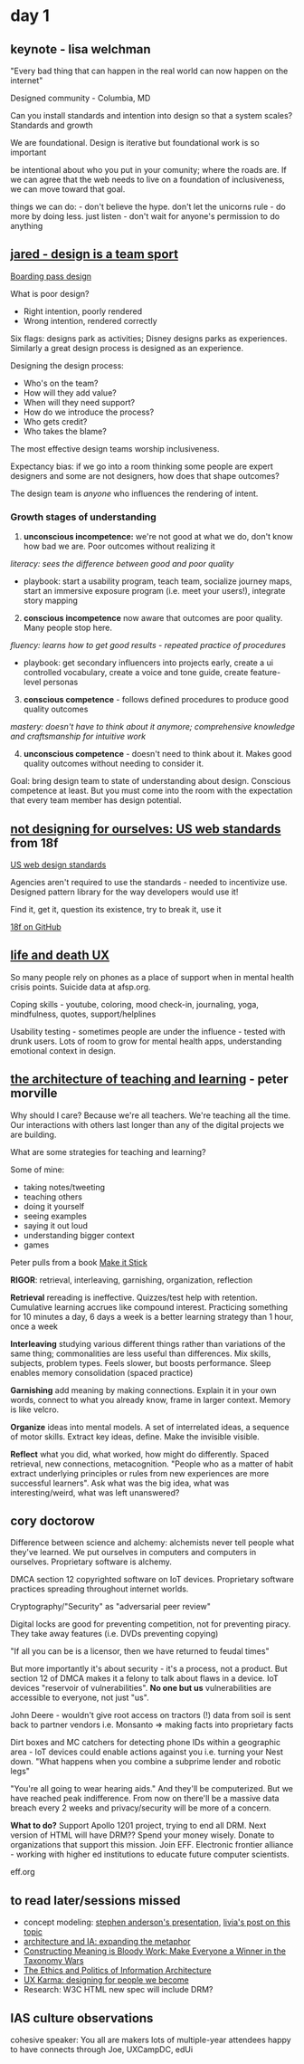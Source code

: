 # day 1 

## keynote - lisa welchman

"Every bad thing that can happen in the real world can now happen on the internet"

Designed community - Columbia, MD

Can you install standards and intention into design so that a system scales? Standards and growth

We are foundational. Design is iterative but foundational work is so important

be intentional about who you put in your comunity; where the roads are. If we can agree that the web needs to live on a foundation of inclusiveness, we can move toward that goal.

things we can do: 
    - don't believe the hype. don't let the unicorns rule
    - do more by doing less. just listen
    - don't wait for anyone's permission to do anything

## [jared - design is a team sport](https://dl.dropboxusercontent.com/u/1086584/Design%20is%20a%20Team%20Sport%20-%20R2.0a.pdf)

[Boarding pass design](http://passfail.squarespace.com/)

What is poor design?

 - Right intention, poorly rendered
 - Wrong intention, rendered correctly

Six flags: designs park as activities; Disney designs parks as experiences. Similarly a great design process is designed as an experience.

Designing the design process:

 - Who's on the team?
 - How will they add value?
 - When will they need support?
 - How do we introduce the process?
 - Who gets credit?
 - Who takes the blame?

The most effective design teams worship inclusiveness.

Expectancy bias: if we go into a room thinking some people are expert designers and some are not designers, how does that shape outcomes? 

The design team is *anyone* who influences the rendering of intent.

### Growth stages of understanding
 1. **unconscious incompetence:** we're not good at what we do, don't know how bad we are. Poor outcomes without realizing it
 
 *literacy: sees the difference between good and poor quality* 

  - playbook: start a usability program, teach team, socialize journey maps, start an immersive exposure program (i.e. meet your users!), integrate story mapping

 2. **conscious incompetence** now aware that outcomes are poor quality. Many people stop here.
 
 *fluency: learns how to get good results - repeated practice of procedures*

 - playbook: get secondary influencers into projects early, create a ui controlled vocabulary, create a voice and tone guide, create feature-level personas

 3. **conscious competence** - follows defined procedures to produce good quality outcomes
 
 *mastery: doesn't have to think about it anymore; comprehensive knowledge and craftsmanship for intuitive work*

 4. **unconscious competence** - doesn't need to think about it. Makes good quality outcomes without needing to consider it.

Goal: bring design team to state of understanding about design. Conscious competence at least. But you must come into the room with the expectation that every team member has design potential.

## [not designing for ourselves: US web standards](https://github.com/18F/wds-ia-summit-presentation) from 18f

[US web design standards](https://standards.usa.gov/)

Agencies aren't required to use the standards - needed to incentivize use. Designed pattern library for the way developers would use it!

Find it, get it, question its existence, try to break it, use it

[18f on GitHub](http://github.com/18f)

## [life and death UX](http://www.slideshare.net/PaigeTempleton1/life-and-death-ux)

So many people rely on phones as a place of support when in mental health crisis points. Suicide data at afsp.org.

Coping skills - youtube, coloring, mood check-in, journaling, yoga, mindfulness, quotes, support/helplines

Usability testing - sometimes people are under the influence - tested with drunk users. Lots of room to grow for mental health apps, understanding emotional context in design.

## [the architecture of teaching and learning](http://www.slideshare.net/morville/the-architecture-of-teaching-learning-atl) - peter morville

Why should I care? Because we're all teachers. We're teaching all the time. Our interactions with others last longer than any of the digital projects we are building.

What are some strategies for teaching and learning?

Some of mine:
 - taking notes/tweeting
 - teaching others
 - doing it yourself
 - seeing examples
 - saying it out loud
 - understanding bigger context
 - games

Peter pulls from a book [Make it Stick](http://www.amazon.com/Make-Stick-Science-Successful-Learning/dp/0674729013)

**RIGOR**: retrieval, interleaving, garnishing, organization, reflection

**Retrieval** rereading is ineffective. Quizzes/test help with retention. Cumulative learning accrues like compound interest. Practicing something for 10 minutes a day, 6 days a week is a better learning strategy than 1 hour, once a week

**Interleaving** studying various different things rather than variations of the same thing; commonalities are less useful than differences. Mix skills, subjects, problem types. Feels slower, but boosts performance. Sleep enables memory consolidation (spaced practice)

**Garnishing** add meaning by making connections. Explain it in your own words, connect to what you already know, frame in larger context. Memory is like velcro.

**Organize** ideas into mental models. A set of interrelated ideas, a sequence of motor skills. Extract key ideas, define. Make the invisible visible.

**Reflect** what you did, what worked, how might do differently. Spaced retrieval, new connections, metacognition. "People who as a matter of habit extract underlying principles or rules from new experiences are more successful learners". Ask what was the big idea, what was interesting/weird, what was left unanswered?

## cory doctorow

Difference between science and alchemy: alchemists never tell people what they've learned. We put ourselves in computers and computers in ourselves. Proprietary software is alchemy. 

DMCA section 12 copyrighted software on IoT devices. Proprietary software practices spreading throughout internet worlds.

Cryptography/"Security" as "adversarial peer review"

Digital locks are good for preventing competition, not for preventing piracy. They take away features (i.e. DVDs preventing copying)

"If all you can be is a licensor, then we have returned to feudal times"

But more importantly it's about security - it's a process, not a product. But section 12 of DMCA makes it a felony to talk about flaws in a device. IoT devices "reservoir of vulnerabilities". **No one but us** vulnerabilities are accessible to everyone, not just "us".

John Deere - wouldn't give root access on tractors (!) data from soil is sent back to partner vendors i.e. Monsanto => making facts into proprietary facts

Dirt boxes and MC catchers for detecting phone IDs within a geographic area - IoT devices could enable actions against you i.e. turning your Nest down. "What happens when you combine a subprime lender and robotic legs"

"You're all going to wear hearing aids." And they'll be computerized. But we have reached peak indifference. From now on there'll be a massive data breach every 2 weeks and privacy/security will be more of a concern.

**What to do?** Support Apollo 1201 project, trying to end all DRM. Next version of HTML will have DRM?? Spend your money wisely. Donate to organizations that support this mission. Join EFF. Electronic frontier alliance - working with higher ed institutions to educate future computer scientists.

eff.org

## to read later/sessions missed

 - concept modeling: [stephen anderson's presentation](http://www.slideshare.net/stephenpa/place-in-space-aka-how-to-design-a-concept-model), [livia's post on this topic](http://livialabate.com/says/concept-modeling-is-hard/)
 - [architecture and IA: expanding the metaphor](http://www.slideshare.net/jduverneay/architecture-ia-expanding-the-metaphor-ia-summit-2016)
 - [Constructing Meaning is Bloody Work: Make Everyone a Winner in the Taxonomy Wars](http://www.slideshare.net/wendywoowho/constructing-meaning-is-bloody-work-make-everyone-a-winner-in-the-taxonomy-wars-61753889)
 - [The Ethics and Politics of Information Architecture](http://www.slideshare.net/resmini/the-ethics-and-politics-of-information-architecture)
 - [UX Karma: designing for people we become](http://www.slideshare.net/laurentgc/ux-karma-ias-16-61759489)
 - Research: W3C HTML new spec will include DRM?

## IAS culture observations

cohesive
speaker: You all are makers
lots of multiple-year attendees
happy to have connects through Joe, UXCampDC, edUi
